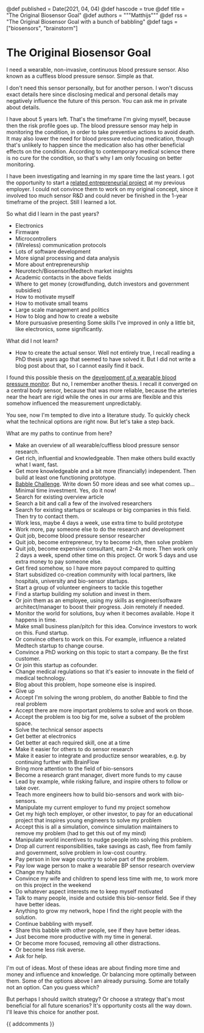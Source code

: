 @def published = Date(2021, 04, 04)
@def hascode = true
@def title = "The Original Biosensor Goal"
@def authors = """Matthijs"""
@def rss = "The Original Biosensor Goal with a bunch of babbling"
@def tags = ["biosensors", "brainstorm"]

# The Original Biosensor Goal

I need a wearable, non-invasive, continuous blood pressure sensor. Also known as a cuffless blood pressure sensor. Simple as that. 

I don't need this sensor personally, but for another person. I won't discuss exact details here since disclosing medical and personal details may negatively influence the future of this person. You can ask me in private about details.

I have about 5 years left. That's the timeframe I'm giving myself, because then the risk profile goes up. The blood pressure sensor may help in monitoring the condition, in order to take preventive actions to avoid death. It may also lower the need for blood pressure reducing medication, though that's unlikely to happen since the medication also has other beneficial effects on the condition. According to contemporary medical science there is no cure for the condition, so that's why I am only focusing on better monitoring.

I have been investigating and learning in my spare time the last years. I got the opportunity to start a [related  entrepreneurial project](https://medium.com/symbionic-project) at my previous employer. I could not convince them to work on my original concept, since it involved too much sensor R&D and could never be finished in the 1-year timeframe of the project. Still I learned a lot.

So what did I learn in the past years?
* Electronics
* Firmware
* Microcontrollers
* (Wireless) communication protocols
* Lots of software development
* More signal processing and data analysis
* More about entrepreneurship
* Neurotech/Biosensor/Medtech market insights
* Academic contacts in the above fields
* Where to get money (crowdfunding, dutch investors and government subsidies)
* How to motivate myself
* How to motivate small teams
* Large scale management and politics
* How to blog and how to create a website
* More pursuasive presenting
Some skills I've improved in only a little bit, like electronics, some significantly.

What did I not learn?
* How to create the actual sensor. 
Well not entirely true, I recall reading a PhD thesis years ago that seemed to have solved it. But I did not write a blog post about that, so I cannot easily find it back.

I found this possible thesis on the [development of a wearable blood pressure monitor](https://dspace.mit.edu/handle/1721.1/45335). But no, I remember another thesis. I recall it converged on a central body sensor, because that was more reliable, because the arteries near the heart are rigid while the ones in our arms are flexible and this somehow influenced the measurement unpredictably.

You see, now I'm tempted to dive into a literature study. To quickly check what the technical options are right now. But let's take a step back. 

What are my paths to continue from here?
* Make an overview of all wearable/cuffless blood pressure sensor research.
* Get rich, influential and knowledgeable. Then make others build exactly what I want, fast.
* Get more knowledgeable and a bit more (financially) independent. Then build at least one functioning prototype.
* [Babble Challenge](https://www.lesswrong.com/posts/mHx3Mn65HfSj4K9RE/babble-challenge-50-ways-of-solving-a-problem-in-your-life). Write down 50 more ideas and see what comes up... Minimal time investment. Yes, do it now!
* Search for existing overview article
* Search a bit and call a few of the involved researchers
* Search for existing startups or scaleups or big companies in this field. Then try to contact them.
* Work less, maybe 4 days a week, use extra time to build prototype
* Work more, pay someone else to do the research and development
* Quit job, become blood pressure sensor researcher
* Quit job, become entrepreneur, try to become rich, then solve problem
* Quit job, become expensive consultant, earn 2-4x more. Then work only 2 days a week, spend other time on this project. Or work 5 days and use extra money to pay someone else.
* Get fired somehow, so I have more payout compared to quitting
* Start subsidized co-creation community with local partners, like hospitals, university and bio-sensor startups.
* Start a group of volunteer engineers to tackle this together
* Find a startup building my solution and invest in them.
* Or join them as an employee, using my skills as engineer/software architect/manager to boost their progress. Join remotely if needed.
* Monitor the world for solutions, buy when it becomes available. Hope it happens in time.
* Make small business plan/pitch for this idea. Convince investors to work on this. Fund startup.
* Or convince others to work on this. For example, influence a related Medtech startup to change course.
* Convince a PhD working on this topic to start a company. Be the first customer.
* Or join this startup as cofounder.
* Change medical regulations so that it's easier to innovate in the field of medical technology.
* Blog about this problem, hope someone else is inspired.
* Give up
* Accept I'm solving the wrong problem, do another Babble to find the real problem
* Accept there are more important problems to solve and work on those.
* Accept the problem is too big for me, solve a subset of the problem space.
* Solve the technical sensor aspects
* Get better at electronics 
* Get better at each required skill, one at a time
* Make it easier for others to do sensor research
* Make it easier to integrate and productize sensor wearables, e.g. by continuing further with BrainFlow
* Bring more attention to the field of bio-sensors
* Become a research grant manager, divert more funds to my cause
* Lead by example, while risking failure, and inspire others to follow or take over.
* Teach more engineers how to build bio-sensors and work with bio-sensors. 
* Manipulate my current employer to fund my project somehow
* Get my high tech employer, or other investor, to pay for an educational project that inspires young engineers to solve my problem
* Accept this is all a simulation, convince simulation maintainers to remove my problem (had to get this out of my mind)
* Manipulate world incentives to nudge people into solving this problem.
* Drop all current responsibilities, take savings as cash, flee from family and government, solve problem in low-cost country.
* Pay person in low wage country to solve part of the problem.
* Pay low wage person to make a wearable BP sensor research overview
* Change my habits
* Convince my wife and children to spend less time with me, to work more on this project in the weekend
* Do whatever aspect interests me to keep myself motivated
* Talk to many people, inside and outside this bio-sensor field. See if they have better ideas.
* Anything to grow my network, hope I find the right people with the solution.
* Continue babbling with myself.
* Share this babble with other people, see if they have better ideas.
* Just become more productive with my time in general.
* Or become more focused, removing all other distractions.
* Or become less risk averse. 
* Ask for help. 

I'm out of ideas. Most of these ideas are about finding more time and money and influence and knowledge. Or balancing more optimally between them. Some of the options above I am already pursuing. Some are totally not an option. Can you guess which? 

But perhaps I should switch strategy? Or choose a strategy that's most beneficial for all future scenarios? It's opportunity costs all the way down. I'll leave this choice for another post.

{{ addcomments }}